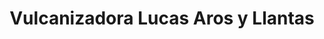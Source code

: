 ---
title: "Vulcanizadora Lucas Aros y Llantas"
url: /quito/vulcanizadora-lucas-aros-y-llantas/
shop: piezas de automóviles
---